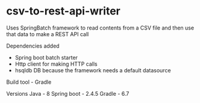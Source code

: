 # csv-to-rest-api-writer

Uses SpringBatch framework to read contents from a CSV file and then use that data to make a REST API call 

Dependencies added
- Spring boot batch starter 
- Http client for making HTTP calls 
- hsqldb DB because the framework needs a default datasource

Build tool - Gradle

Versions 
Java - 8 
Spring boot  - 2.4.5
Gradle  - 6.7
